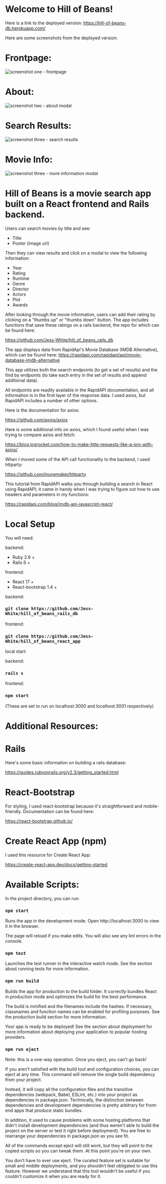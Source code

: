 # Welcome to Hill of Beans!

Here is a link to the deployed version:
https://hill-of-beans-db.herokuapp.com/

Here are some screenshots from the deployed version:

# Frontpage:

<img 
  src="./public/screenshot_one.png"
  alt="screenshot one - frontpage"
/>

# About:

<img 
  src="./public/screenshot_two.png" 
  alt="screenshot two - about modal"
/>

# Search Results:

<img 
  src="./public/screenshot_three.png"
  alt="screenshot three - search results"
/>

# Movie Info:

<img 
  src="./public/screenshot_four.png" 
  alt="screenshot three - more information modal"
/>

# Hill of Beans is a movie search app built on a React frontend and Rails backend. 

Users can search movies by title and see:

- Title
- Poster (image url)

Then they can view results and click on a modal to view the following information: 

- Year
- Rating
- Runtime 
- Genre
- Director
- Actors
- Plot
- Awards

After looking through the movie information, users can add their rating by clicking on a "thumbs up" or "thumbs down" button. The app includes functions that save these ratings on a rails backend, the repo for which can be found here:

https://github.com/Jess-White/hill_of_beans_rails_db

The app displays data from RapidApi's Movie Database (IMDB Alternative), which can be found here: 
https://rapidapi.com/rapidapi/api/movie-database-imdb-alternative

This app utilizes both the search endpoints (to get a set of results) and the find by endpoints (to take each entry in the set of results and append additional data).

All endpoints are readily available in the RapidAPI documentation, and all information is in the first layer of the response data. I used axios, but RapidAPI includes a number of other options.

Here is the documentation for axios:

https://github.com/axios/axios

Here is some additional info on axios, which I found useful when I was trying to compare axios and fetch:

https://blog.logrocket.com/how-to-make-http-requests-like-a-pro-with-axios/

When I moved some of the API call functionality to the backend, I used httparty:

https://github.com/jnunemaker/httparty

This tutorial from RapidAPI walks you through building a search in React using RapidAPI; it came in handy when I was trying to figure out how to use headers and parameters in my functions:

https://rapidapi.com/blog/imdb-api-javascript-react/

# Local Setup

You will need:

backend:
- Ruby 2.6 +
- Rails 6 +

frontend:
- React 17 +
- React-bootstrap 1.4 + 

backend:
### `git clone https://github.com/Jess-White/hill_of_beans_rails_db`

frontend:
### `git clone https://github.com/Jess-White/hill_of_beans_react_app`

local start:

backend:
### `rails s`

frontend: 
### `npm start`

(These are set to run on localhost:3000 and localhost:3001 respectively)

# Additional Resources:

# Rails

Here's some basic information on building a rails database:

https://guides.rubyonrails.org/v2.3/getting_started.html

# React-Bootstrap

For styling, I used react-bootstrap because it's straightforward and mobile-friendly. Documentation can be found here:

https://react-bootstrap.github.io/

# Create React App (npm)

I used this resource for Create React App:

https://create-react-app.dev/docs/getting-started

# Available Scripts:
In the project directory, you can run:

### `npm start`
Runs the app in the development mode. Open http://localhost:3000 to view it in the browser.

The page will reload if you make edits. You will also see any lint errors in the console.

### `npm test`
Launches the test runner in the interactive watch mode. See the section about running tests for more information.

### `npm run build`
Builds the app for production to the build folder. It correctly bundles React in production mode and optimizes the build for the best performance.

The build is minified and the filenames include the hashes. If necessary, classnames and function names can be enabled for profiling purposes. See the production build section for more information.

Your app is ready to be deployed! See the section about deployment for more information about deploying your application to popular hosting providers.

### `npm run eject`
Note: this is a one-way operation. Once you eject, you can’t go back!

If you aren’t satisfied with the build tool and configuration choices, you can eject at any time. This command will remove the single build dependency from your project.

Instead, it will copy all the configuration files and the transitive dependencies (webpack, Babel, ESLint, etc.) into your project as dependencies in package.json. Technically, the distinction between dependencies and development dependencies is pretty arbitrary for front-end apps that produce static bundles.

In addition, it used to cause problems with some hosting platforms that didn't install development dependencies (and thus weren't able to build the project on the server or test it right before deployment). You are free to rearrange your dependencies in package.json as you see fit.

All of the commands except eject will still work, but they will point to the copied scripts so you can tweak them. At this point you’re on your own.

You don’t have to ever use eject. The curated feature set is suitable for small and middle deployments, and you shouldn’t feel obligated to use this feature. However we understand that this tool wouldn’t be useful if you couldn’t customize it when you are ready for it.